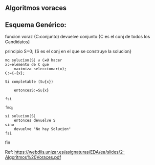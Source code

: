 Algoritmos voraces
-------------------


Esquema Genérico:
-----------------

funcion voraz (C:conjunto) 
	devuelve conjunto
{C es el conj de todos los Candidatos}

principio 
	S=0; {S es el conj en el que se construye la solucion}

	mq solucion(S) ∧ C≠Ø hacer
	x:=elemento de C que
		maximiza seleccionar(x);
	C:=C-{x};

	Si completable (S∪{x})

		entoncesS:=S∪{x}

	fsi 

	fmq;

	si solucion(S) 
		entonces devuelve S 
	sino 
		devuelve "No hay Solucion"
	fsi 

fin 




Ref: https://webdiis.unizar.es/asignaturas/EDA/ea/slides/2-Algoritmos%20Voraces.pdf


 
